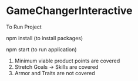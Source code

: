 # GameChangerInteractive

To Run Project

npm install (to install packages)

npm start (to run application)


1) Minimum viable product points are covered
2) Stretch Goals -> Skills are covered
3) Armor and Traits are not covered



